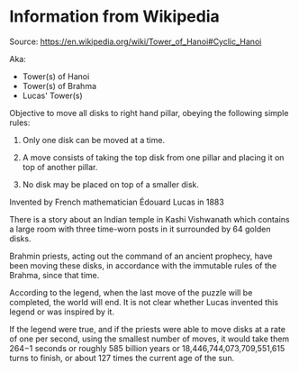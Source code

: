 Information from Wikipedia
==========================

Source:
   https://en.wikipedia.org/wiki/Tower_of_Hanoi#Cyclic_Hanoi

Aka:
 - Tower(s) of Hanoi
 - Tower(s) of Brahma
 - Lucas' Tower(s)

Objective to move all disks to right hand pillar, obeying the following simple rules:

 1. Only one disk can be moved at a time.

 2. A move consists of taking the top disk from one pillar and placing it on top of another pillar.

 3. No disk may be placed on top of a smaller disk.

Invented by French mathematician
Édouard Lucas in 1883

There is a story about an Indian temple in Kashi Vishwanath which contains a large room with three time-worn posts in it surrounded by 64 golden disks.

Brahmin priests, acting out the command of an ancient prophecy, have been moving these disks, in accordance with the immutable rules of the Brahma, since that time.

According to the legend, when the last move of the puzzle will be completed, the world will end. It is not clear whether Lucas invented this legend or was inspired by it.

If the legend were true, and if the priests were able to move disks at a rate of one per second, using the smallest number of moves, it would take them 264−1 seconds or roughly 585 billion years or 18,446,744,073,709,551,615 turns to finish, or about 127 times the current age of the sun.

